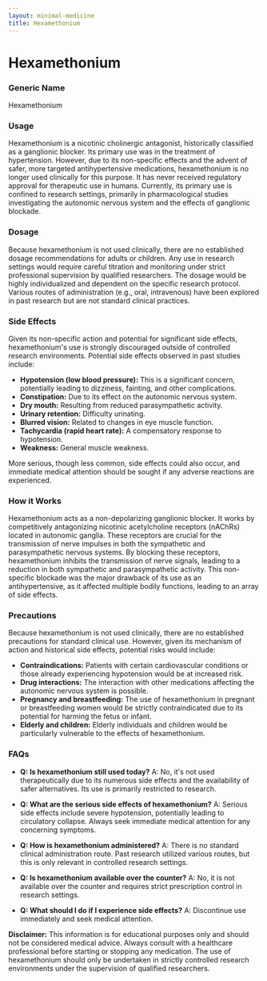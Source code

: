 ```yaml
---
layout: minimal-medicine
title: Hexamethonium
---
```


# Hexamethonium
### Generic Name
Hexamethonium

### Usage
Hexamethonium is a nicotinic cholinergic antagonist, historically classified as a ganglionic blocker.  Its primary use was in the treatment of hypertension. However, due to its non-specific effects and the advent of safer, more targeted antihypertensive medications, hexamethonium is no longer used clinically for this purpose.  It has never received regulatory approval for therapeutic use in humans. Currently, its primary use is confined to research settings, primarily in pharmacological studies investigating the autonomic nervous system and the effects of ganglionic blockade.

### Dosage
Because hexamethonium is not used clinically, there are no established dosage recommendations for adults or children. Any use in research settings would require careful titration and monitoring under strict professional supervision by qualified researchers.  The dosage would be highly individualized and dependent on the specific research protocol.  Various routes of administration (e.g., oral, intravenous) have been explored in past research but are not standard clinical practices.

### Side Effects
Given its non-specific action and potential for significant side effects, hexamethonium's use is strongly discouraged outside of controlled research environments.  Potential side effects observed in past studies include:

* **Hypotension (low blood pressure):** This is a significant concern, potentially leading to dizziness, fainting, and other complications.
* **Constipation:** Due to its effect on the autonomic nervous system.
* **Dry mouth:** Resulting from reduced parasympathetic activity.
* **Urinary retention:** Difficulty urinating.
* **Blurred vision:**  Related to changes in eye muscle function.
* **Tachycardia (rapid heart rate):**  A compensatory response to hypotension.
* **Weakness:** General muscle weakness.

More serious, though less common, side effects could also occur, and immediate medical attention should be sought if any adverse reactions are experienced.

### How it Works
Hexamethonium acts as a non-depolarizing ganglionic blocker.  It works by competitively antagonizing nicotinic acetylcholine receptors (nAChRs) located in autonomic ganglia.  These receptors are crucial for the transmission of nerve impulses in both the sympathetic and parasympathetic nervous systems. By blocking these receptors, hexamethonium inhibits the transmission of nerve signals, leading to a reduction in both sympathetic and parasympathetic activity.  This non-specific blockade was the major drawback of its use as an antihypertensive, as it affected multiple bodily functions, leading to an array of side effects.

### Precautions
Because hexamethonium is not used clinically, there are no established precautions for standard clinical use.  However, given its mechanism of action and historical side effects, potential risks would include:

* **Contraindications:**  Patients with certain cardiovascular conditions or those already experiencing hypotension would be at increased risk.
* **Drug interactions:**  The interaction with other medications affecting the autonomic nervous system is possible.
* **Pregnancy and breastfeeding:**  The use of hexamethonium in pregnant or breastfeeding women would be strictly contraindicated due to its potential for harming the fetus or infant.
* **Elderly and children:**  Elderly individuals and children would be particularly vulnerable to the effects of hexamethonium.


### FAQs

* **Q: Is hexamethonium still used today?**  A: No, it's not used therapeutically due to its numerous side effects and the availability of safer alternatives. Its use is primarily restricted to research.

* **Q: What are the serious side effects of hexamethonium?** A: Serious side effects include severe hypotension, potentially leading to circulatory collapse.  Always seek immediate medical attention for any concerning symptoms.

* **Q:  How is hexamethonium administered?** A:  There is no standard clinical administration route.  Past research utilized various routes, but this is only relevant in controlled research settings.

* **Q: Is hexamethonium available over the counter?** A: No, it is not available over the counter and requires strict prescription control in research settings.

* **Q: What should I do if I experience side effects?** A:  Discontinue use immediately and seek medical attention.


**Disclaimer:** This information is for educational purposes only and should not be considered medical advice.  Always consult with a healthcare professional before starting or stopping any medication.  The use of hexamethonium should only be undertaken in strictly controlled research environments under the supervision of qualified researchers.
